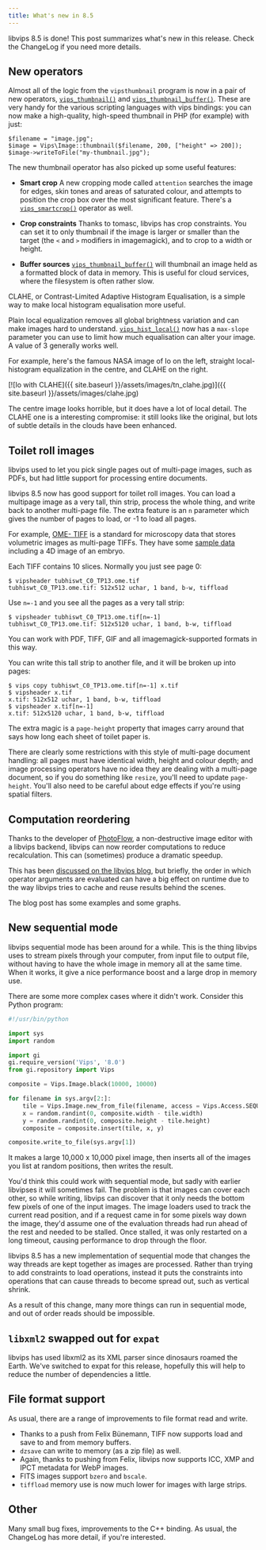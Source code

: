 ```yaml
---
title: What's new in 8.5
---
```


libvips 8.5 is done! This post summarizes what's new in this release. Check the
ChangeLog if you need more details. 

## New operators

Almost all of the logic from the `vipsthumbnail` program is now in a pair of
new operators,
[`vips_thumbnail()`](/API/current/libvips-resample.html#vips-thumbnail) and
[`vips_thumbnail_buffer()`](/API/current/libvips-resample.html#vips-thumbnail-buffer).
These are very handy for the various scripting languages with vips bindings:
you can now make a high-quality, high-speed thumbnail in PHP (for example)
with just:

```php?start_inline=1
$filename = "image.jpg";
$image = Vips\Image::thumbnail($filename, 200, ["height" => 200]);
$image->writeToFile("my-thumbnail.jpg");
```

The new thumbnail operator has also picked up some useful features:

* **Smart crop** A new cropping mode called `attention` searches the image for
  edges, skin tones and areas of saturated colour, and attempts to position the
  crop box over the most significant feature. There's a
  [`vips_smartcrop()`](/API/current/libvips-conversion.html#vips-smartcrop)
  operator as well.

* **Crop constraints** Thanks to tomasc, libvips has crop constraints. You 
  can set it to only thumbnail if the image is larger or smaller than the target 
  (the `<` and `>` modifiers in imagemagick), and to crop to a width or height. 

* **Buffer sources** 
  [`vips_thumbnail_buffer()`](/API/current/libvips-resample.html#vips-thumbnail-buffer)
  will thumbnail an image held as a formatted block of data in memory. This
  is useful for cloud services, where the filesystem is often rather slow.

CLAHE, or Contrast-Limited Adaptive Histogram Equalisation, is a simple way to
make local histogram equalisation more useful. 

Plain local equalization removes
all global brightness variation and can make images hard to understand. 
[`vips_hist_local()`](/API/current/libvips-histogram.html#vips-hist-local)
now has a `max-slope` parameter you can use to limit how much equalisation
can alter your image. A value of 3 generally works well.

For example, here's the famous NASA image of Io on the left, straight
local-histogram equalization in the centre, and CLAHE on the right.

[![Io with CLAHE]({{ site.baseurl }}/assets/images/tn_clahe.jpg)]({{ site.baseurl }}/assets/images/clahe.jpg)

The centre image looks horrible, but it does have a lot of local detail. The
CLAHE one is a interesting compromise: it still looks like the original, but
lots of subtle details in the clouds have been enhanced.

## Toilet roll images

libvips used to let you pick single pages out of multi-page images, such
as PDFs, but had little support for processing entire documents.

libvips 8.5 now has good support for toilet roll images. You can load a 
multipage image as a very tall, thin strip, process the whole thing, and write
back to another multi-page file. The extra feature is an `n` parameter which
gives the number of pages to load, or -1 to load all pages. 

For example, [OME-
TIFF](https://www.openmicroscopy.org/site/support/ome-model/ome-tiff)
is a standard for microscopy data that stores volumetric images as multi-page
TIFFs. They have some [sample
data](https://www.openmicroscopy.org/site/support/ome-model/ome-tiff/data.html)
including a 4D image of an embryo. 

Each TIFF contains 10 slices. Normally you just see page 0:

```shell
$ vipsheader tubhiswt_C0_TP13.ome.tif
tubhiswt_C0_TP13.ome.tif: 512x512 uchar, 1 band, b-w, tiffload
```

Use `n=-1` and you see all the pages as a very tall strip:

```shell
$ vipsheader tubhiswt_C0_TP13.ome.tif[n=-1]
tubhiswt_C0_TP13.ome.tif: 512x5120 uchar, 1 band, b-w, tiffload
```

You can work with PDF, TIFF, GIF and all imagemagick-supported formats in 
this way. 

You can write this tall strip to another file, and it will be broken up into
pages:

```shell
$ vips copy tubhiswt_C0_TP13.ome.tif[n=-1] x.tif
$ vipsheader x.tif 
x.tif: 512x512 uchar, 1 band, b-w, tiffload
$ vipsheader x.tif[n=-1]
x.tif: 512x5120 uchar, 1 band, b-w, tiffload
```

The extra magic is a `page-height` property that images carry around that says
how long each sheet of toilet paper is. 

There are clearly some restrictions with this style of multi-page document 
handling: all pages must have identical width, height and colour depth; and image
processing operators have no idea they are dealing with a multi-page document,
so if you do something like `resize`, you'll need to update `page-height`. 
You'll also need to be careful about edge effects if you're using spatial 
filters.

## Computation reordering

Thanks to the developer of
[PhotoFlow](https://github.com/aferrero2707/PhotoFlow), a non-destructive image 
editor with a libvips backend, libvips can now reorder computations to reduce
recalculation. This can (sometimes) produce a dramatic speedup.

This has been [discussed on the libvips 
blog](http://libvips.blogspot.co.uk/2017/01/automatic-computation-reordering.html), 
but briefly, the order in which operator arguments are evaluated can have a
big effect on runtime due to the way libvips tries to cache and reuse results
behind the scenes. 

The blog post has some examples and some graphs.

## New sequential mode

libvips sequential mode has been around for a while. This is the thing libvips
uses to stream pixels through your computer, from input file to output file,
without having to have the whole image in memory all at the same time. When it
works, it give a nice performance boost and a large drop in memory use. 

There are some more complex cases where it didn't work. Consider this Python
program:

```python 
#!/usr/bin/python

import sys 
import random

import gi 
gi.require_version('Vips', '8.0') 
from gi.repository import Vips

composite = Vips.Image.black(10000, 10000)

for filename in sys.argv[2:]:
    tile = Vips.Image.new_from_file(filename, access = Vips.Access.SEQUENTIAL)
    x = random.randint(0, composite.width - tile.width) 
    y = random.randint(0, composite.height - tile.height) 
    composite = composite.insert(tile, x, y)

composite.write_to_file(sys.argv[1]) 
```

It makes a large 10,000 x 10,000 pixel image, then inserts all of the images
you list at random positions, then writes the result. 

You'd think this could work with sequential mode, but sadly with earlier
libvipses it will sometimes fail. The problem is that images can cover each 
other, so while writing, libvips can discover that it only needs the bottom few
pixels of one of the input images. The image loaders used to track the current
read position, and if a request came in for some pixels way down the image,
they'd assume one of the evaluation threads had run ahead of the rest and
needed to be stalled. Once stalled, it was only restarted on a long timeout,
causing performance to drop through the floor. 

libvips 8.5 has a new implementation of sequential mode that changes the way
threads are kept together as images are processed. Rather than trying to add
constraints to load operations, instead it puts the constraints into operations
that can cause threads to become spread out, such as vertical shrink.

As a result of this change, many more things can run in sequential mode, and
out of order reads should be impossible. 

## `libxml2` swapped out for `expat`

libvips has used libxml2 as its XML parser since dinosaurs roamed the Earth.
We've switched to expat for this release, hopefully this will help to reduce
the number of dependencies a little. 

## File format support

As usual, there are a range of improvements to file format read and write. 

* Thanks to a push from Felix Bünemann, TIFF now supports load and save to and
  from memory buffers. 
* `dzsave` can write to memory (as a zip file) as well.
* Again, thanks to pushing from Felix, libvips now supports ICC, XMP and IPCT
  metadata for WebP images. 
* FITS images support `bzero` and `bscale`.
* `tiffload` memory use is now much lower for images with large strips.

## Other

Many small bug fixes, improvements to the C++ binding. As usual, the 
ChangeLog has more detail, if you're interested.

